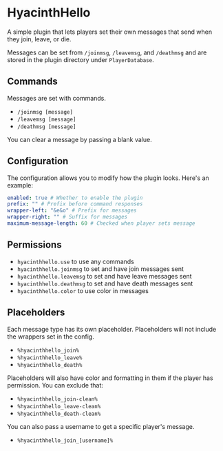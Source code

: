 # HyacinthHello

A simple plugin that lets players set their own messages that send when they join, leave, or die.

Messages can be set from `/joinmsg`, `/leavemsg`, and `/deathmsg` and are stored in the plugin directory under `PlayerDatabase`.

## Commands

Messages are set with commands.
- `/joinmsg [message]`
- `/leavemsg [message]`
- `/deathmsg [message]`

You can clear a message by passing a blank value.

## Configuration

The configuration allows you to modify how the plugin looks. Here's an example:

```yaml
enabled: true # Whether to enable the plugin
prefix: "" # Prefix before command responses
wrapper-left: "&e&o" # Prefix for messages
wrapper-right: "" # Suffix for messages
maximum-message-length: 60 # Checked when player sets message
```

## Permissions

- `hyacinthhello.use` to use any commands
- `hyacinthhello.joinmsg` to set and have join messages sent
- `hyacinthhello.leavemsg` to set and have leave messages sent
- `hyacinthhello.deathmsg` to set and have death messages sent
- `hyacinthhello.color` to use color in messages

## Placeholders

Each message type has its own placeholder. Placeholders will not include the wrappers set in the config.
- `%hyacinthhello_join%`
- `%hyacinthhello_leave%`
- `%hyacinthhello_death%`

Placeholders will also have color and formatting in them if the player has permission. You can exclude that:
- `%hyacinthhello_join-clean%`
- `%hyacinthhello_leave-clean%`
- `%hyacinthhello_death-clean%`

You can also pass a username to get a specific player's message.
- `%hyacinthhello_join_[username]%`